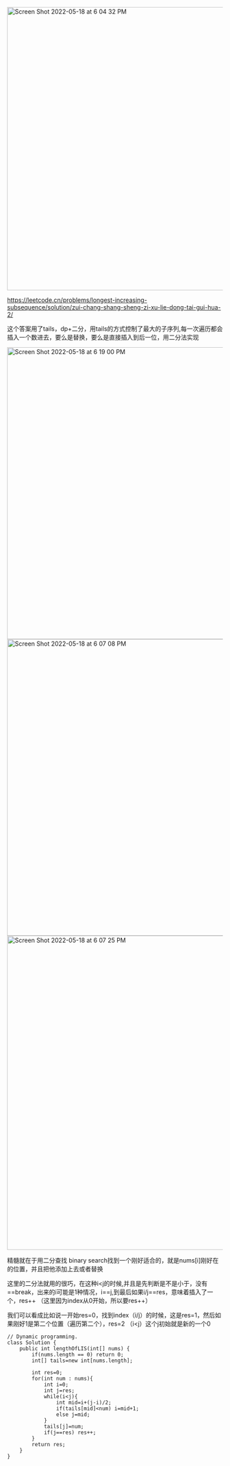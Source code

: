 <img width="662" alt="Screen Shot 2022-05-18 at 6 04 32 PM" src="https://user-images.githubusercontent.com/59748598/169180399-b9267951-cba1-4e32-b0cd-0a115d4b9670.png">


https://leetcode.cn/problems/longest-increasing-subsequence/solution/zui-chang-shang-sheng-zi-xu-lie-dong-tai-gui-hua-2/

这个答案用了tails，dp+二分，用tails的方式控制了最大的子序列,每一次遍历都会插入一个数进去，要么是替换，要么是直接插入到后一位，用二分法实现

<img width="682" alt="Screen Shot 2022-05-18 at 6 19 00 PM" src="https://user-images.githubusercontent.com/59748598/169181713-9c6cf80f-76ce-4f6c-a4b9-9e2188062916.png">


<img width="693" alt="Screen Shot 2022-05-18 at 6 07 08 PM" src="https://user-images.githubusercontent.com/59748598/169180615-451f2901-e809-40f1-9295-77e9050dc157.png">

<img width="734" alt="Screen Shot 2022-05-18 at 6 07 25 PM" src="https://user-images.githubusercontent.com/59748598/169180643-4a629dba-a656-45fd-bf1d-ab638448037a.png">

精髓就在于用二分查找 binary search找到一个刚好适合的，就是nums[i]刚好在的位置，并且把他添加上去或者替换

这里的二分法就用的很巧，在这种i<j的时候,并且是先判断是不是小于，没有==break，出来的i可能是1种情况，i==j,到最后如果i/j==res，意味着插入了一个，res++ （这里因为index从0开始，所以要res++）
                                 
我们可以看成比如说一开始res=0，找到index（i/j）的时候，这是res=1，然后如果刚好1是第二个位置（遍历第二个），res=2 （i<j）这个j初始就是新的一个0                              

```` 
// Dynamic programming.
class Solution {
    public int lengthOfLIS(int[] nums) {
        if(nums.length == 0) return 0;
        int[] tails=new int[nums.length];

        int res=0;
        for(int num : nums){
            int i=0;
            int j=res;
            while(i<j){
                int mid=i+(j-i)/2;
                if(tails[mid]<num) i=mid+1;
                else j=mid;
            }
            tails[j]=num;
            if(j==res) res++;
        }
        return res;
    }
}


````
